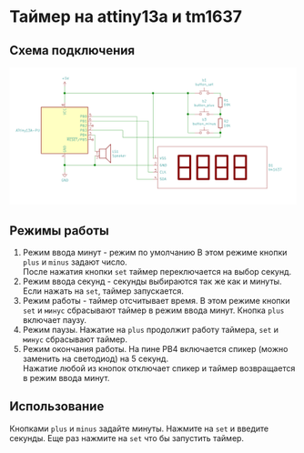 # Таймер на attiny13a и tm1637

## Схема подключения
![alt text](/docs/timer.png)  
  
## Режимы работы  
1) Режим ввода минут - режим по умолчанию В этом режиме кнопки `plus` и `minus` задают число.  
После нажатия кнопки `set` таймер переключается на выбор секунд.
2) Режим ввода секунд - секунды выбираются так же как и минуты. Если нажать на `set`, таймер запускается.
3) Режим работы - таймер отсчитывает время. В этом режиме кнопки `set` и `минус` сбрасывают таймер в режим ввода минут.
Кнопка `plus` включает паузу.
4) Режим паузы. Нажатие на `plus` продолжит работу таймера, `set` и `минус` сбрасывают таймер.
5) Режим окончания работы. На пине PB4 включается спикер (можно заменить на светодиод) на 5 секунд.  
Нажатие любой из кнопок отключает спикер и таймер возвращается в режим ввода минут.


## Использование
Кнопками `plus` и `minus` задайте минуты. Нажмите на `set` и введите секунды. Еще раз нажмите на `set` что бы запустить таймер.  
